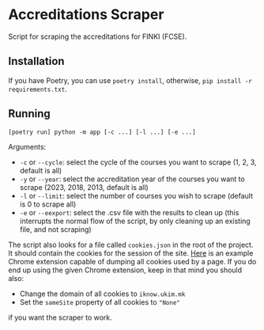 # Accreditations Scraper

Script for scraping the accreditations for FINKI (FCSE).

## Installation

If you have Poetry, you can use `poetry install`, otherwise, `pip install -r requirements.txt`.

## Running

`[poetry run] python -m app [-c ...] [-l ...] [-e ...]`

Arguments:

- `-c` or `--cycle`: select the cycle of the courses you want to scrape (1, 2, 3, default is all)
- `-y` or `--year`: select the accreditation year of the courses you want to scrape (2023, 2018, 2013, default is all)
- `-l` or `--limit`: select the number of courses you wish to scrape (default is 0 to scrape all)
- `-e` or `--eexport`: select the .csv file with the results to clean up (this interrupts the normal flow of the script, by only cleaning up an existing file, and not scraping)

The script also looks for a file called `cookies.json` in the root of the project. It should contain the cookies for the session of the site. [Here](https://chrome.google.com/webstore/detail/editthiscookie/fngmhnnpilhplaeedifhccceomclgfbg) is an example Chrome extension capable of dumping all cookies used by a page. If you do end up using the given Chrome extension, keep in that mind you should also:

- Change the domain of all cookies to `iknow.ukim.mk`
- Set the `sameSite` property of all cookies to `"None"`

if you want the scraper to work.
